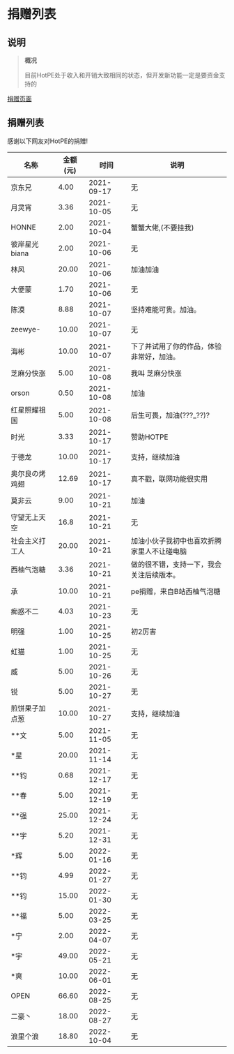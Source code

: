 # 捐赠列表
## 说明
> **概况**
> 
> 目前HotPE处于收入和开销大致相同的状态，但开发新功能一定是要资金支持的

[捐赠页面](https://www.hotpe.top/donation "捐赠页面")
## 捐赠列表
感谢以下网友对HotPE的捐赠!

|名称|金额(元)|时间|说明|
| --- | --- | --- | --- |
|京东兄|4.00|2021-09-17|无
|月灵宵|3.36	|2021-10-05	|无
|HONNE|2.00	|2021-10-04	|蟹蟹大佬,(不要挂我)
|彼岸星光biana		|2.00|2021-10-06	|无
|林风|20.00	|2021-10-06|加油加油
|大便蒙	|1.70	|2021-10-06	|无
|陈漠|8.88|2021-10-07|坚持难能可贵。加油。
|zeewye-	|10.00	|2021-10-07	|无
|海彬	|10.00	|2021-10-07	|下了并试用了你的作品，体验非常好，加油。
|芝麻分快涨	|5.00	|2021-10-08	|我叫 芝麻分快涨
|orson	|0.50	|2021-10-08	|加油
|红星照耀祖国|5.00|2021-10-08|后生可畏，加油(???_??)?
|时光	|3.33|2021-10-17	|赞助HOTPE
|于德龙	|10.00	|2021-10-17	|支持，继续加油
|奥尔良の烤鸡翅	|12.69|2021-10-17	|真不戳，联网功能很实用
|莫非云	|9.00	|2021-10-21	|加油
|守望无上天空	|16.8	|2021-10-21	|无
|社会主义打工人	|20.00	|2021-10-21	|加油小伙子我初中也喜欢折腾家里人不让碰电脑
|西柚气泡糖	|3.36	|2021-10-21	|做的很不错，支持一下，我会关注后续版本。
|承	|10.00	|2021-10-21	|pe捐赠，来自B站西柚气泡糖
|痴惑不二	|4.03	|2021-10-23	|无
|明强	|1.00	|2021-10-25	|初2厉害
|虹猫|1.00|2021-10-25	|无
|威|5.00|2021-10-26|无
|锐|5.00|2021-10-27|无
|煎饼果子加点葱|10.00|2021-10-27|支持，继续加油
|**文|5.00|2021-11-05|无
|*星|20.00|2021-11-14|无
|**钧|0.68|2021-12-17|无
|**春|5.00|2021-12-19|无
|**强|25.00|2021-12-24|无
|**宇 |5.20|2021-12-31|无
|*辉|5.00|2022-01-16|无
|**钧|4.99|2022-01-27|无
|**钧|15.00|2022-01-30|无
|**福|5.00|2022-03-25|无 
|*宁|2.00|2022-04-07|无
|*宇|49.00|2022-05-21|无
|*爽 |10.00|2022-06-01|无
|OPEN|66.60|2022-08-25|无
|二豪丶|18.00|2022-08-27|无
|浪里个浪|18.80|2022-10-04|无
